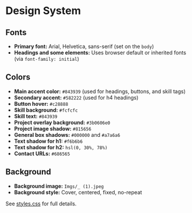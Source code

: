 # Design System

## Fonts

- **Primary font:** Arial, Helvetica, sans-serif (set on the `body`)
- **Headings and some elements:** Uses browser default or inherited fonts (via `font-family: initial`)

## Colors

- **Main accent color:** `#843939` (used for headings, buttons, and skill tags)
- **Secondary accent:** `#582222` (used for h4 headings)
- **Button hover:** `#c28888`
- **Skill background:** `#fcfcfc`
- **Skill text:** `#843939`
- **Project overlay background:** `#3b0606e0`
- **Project image shadow:** `#815656`
- **General box shadows:** `#000000` and `#a7a6a6`
- **Text shadow for h1:** `#f6b6b6`
- **Text shadow for h2:** `hsl(0, 30%, 78%)`
- **Contact URLs:** `#686565`

## Background

- **Background image:** `Imgs/_ (1).jpeg`
- **Background style:** Cover, centered, fixed, no-repeat

See [styles.css](styles.css) for full details.

